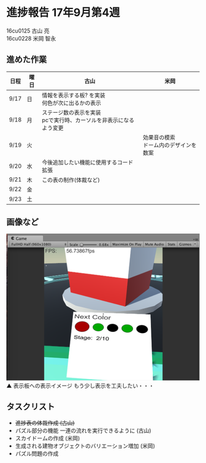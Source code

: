 # 進捗報告 17年9月第4週
<p class="center">16cu0125 古山 亮<br>
16cu0228 米岡 智永</p>

## 進めた作業

  日程 | 曜日 | 古山 | 米岡 
--- | --- | --- | ---
9/17 | 日 | 情報を表示する板? を実装<br>何色が次に出るかの表示 | 
9/18 | 月 | ステージ数の表示を実装<br>pcで実行時、カーソルを非表示になるよう変更 |  
9/19 | 火 |  | 効果音の模索<br>ドーム内のデザインを数案
9/20 | 水 | 今後追加したい機能に使用するコード拡張 | 
9/21 | 木 | この表の制作(体裁など) | 
9/22 | 金 |  | 
9/23 | 土 |  | 

## 画像など
![](img/1.png)<br>
▲ 表示板への表示イメージ もう少し表示を工夫したい・・・

## タスクリスト
- ~~進捗表の体裁作成 (古山)~~
- パズル部分の機能 一連の流れを実行できるように (古山)
- スカイドームの作成 (米岡)
- 生成される建物オブジェクトのバリエーション増加 (米岡)
- パズル問題の作成